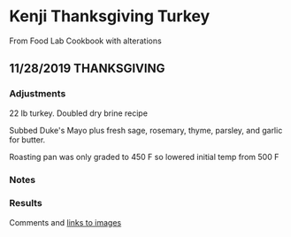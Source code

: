 # Kenji Thanksgiving Turkey
From Food Lab Cookbook with alterations
## 11/28/2019 THANKSGIVING
### Adjustments
22 lb turkey. Doubled dry brine recipe

Subbed Duke's Mayo plus fresh sage, rosemary, thyme, parsley, and garlic for butter. 

Roasting pan was only graded to 450 F so lowered initial temp from 500 F
### Notes

### Results

Comments and [links to images](Images/food.png)


